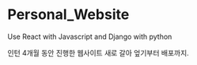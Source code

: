 # Personal_Website
Use React with Javascript and Django with python 

인턴 4개월 동안 진행한 웹사이트 새로 갈아 엎기부터 배포까지.
